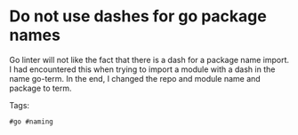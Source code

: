 # Do not use dashes for go package names
Go linter will not like the fact that there is a dash for a package name
import. I had encountered this when trying to import a module with a
dash in the name go-term. In the end, I changed the repo and module name
and package to term.

Tags:

    #go #naming
